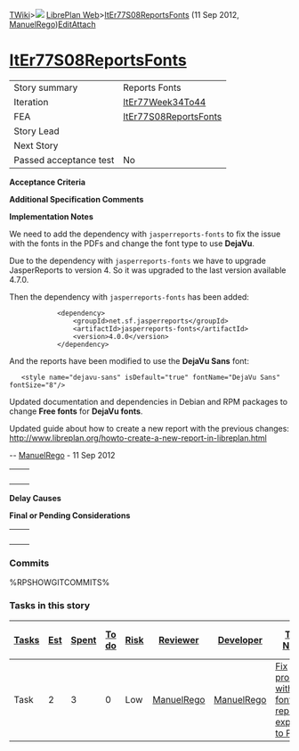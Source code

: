 [TWiki](/twiki/Main/WebHome)&gt;![](/twiki/TWiki/TWikiDocGraphics/web-bg-small.gif) [LibrePlan Web](/twiki/LibrePlan/WebHome)&gt;[ItEr77S08ReportsFonts](http://wiki.libreplan-enterprise.com/twiki/LibrePlan/ItEr77S08ReportsFonts "Topic revision: 2 (11 Sep 2012 - 08:49:58)") (11 Sep 2012, [ManuelRego](/twiki/Main/ManuelRego))[Edit](http://wiki.libreplan-enterprise.com/twiki/bin/edit/LibrePlan/ItEr77S08ReportsFonts?t=1520337946 "Edit this topic text")[Attach](/twiki/bin/attach/LibrePlan/ItEr77S08ReportsFonts "Attach an image or document to this topic")

 [ItEr77S08ReportsFonts](/twiki/LibrePlan/ItEr77S08ReportsFonts)
=================================================================================================================



|                        |                                                                          |
|------------------------|--------------------------------------------------------------------------|
| Story summary          | Reports Fonts                                                            |
| Iteration              | [ItEr77Week34To44](/twiki/LibrePlan/ItEr77Week34To44)           |
| FEA                    | [ItEr77S08ReportsFonts](/twiki/LibrePlan/ItEr77S08ReportsFonts) |
| Story Lead             |                                                                          |
| Next Story             |                                                                          |
| Passed acceptance test | No                                                                       |

**Acceptance Criteria**

**Additional Specification Comments**

**Implementation Notes**

We need to add the dependency with `jasperreports-fonts` to fix the issue with the fonts in the PDFs and change the font type to use **DejaVu**.

Due to the dependency with `jasperreports-fonts` we have to upgrade JasperReports to version 4. So it was upgraded to the last version available 4.7.0.

Then the dependency with `jasperreports-fonts` has been added:

                <dependency>
                    <groupId>net.sf.jasperreports</groupId>
                    <artifactId>jasperreports-fonts</artifactId>
                    <version>4.0.0</version>
                </dependency>

And the reports have been modified to use the **DejaVu Sans** font:

       <style name="dejavu-sans" isDefault="true" fontName="DejaVu Sans" fontSize="8"/>

Updated documentation and dependencies in Debian and RPM packages to change **Free fonts** for **DejaVu fonts**.

Updated guide about how to create a new report with the previous changes: <http://www.libreplan.org/howto-create-a-new-report-in-libreplan.html>

-- [ManuelRego](/twiki/Main/ManuelRego) - 11 Sep 2012

|     |     |
|-----|-----|
|     |     |

**Delay Causes**

**Final or Pending Considerations**

|     |     |
|-----|-----|
|     |     |

###  Commits

%RPSHOWGITCOMMITS%

###  Tasks in this story



| [Tasks](http://wiki.libreplan-enterprise.com/twiki/LibrePlan/ItEr77S08ReportsFonts?sortcol=0;table=2;up=0#sorted_table "Sort by this column") | [Est](http://wiki.libreplan-enterprise.com/twiki/LibrePlan/ItEr77S08ReportsFonts?sortcol=1;table=2;up=0#sorted_table "Sort by this column") | [Spent](http://wiki.libreplan-enterprise.com/twiki/LibrePlan/ItEr77S08ReportsFonts?sortcol=2;table=2;up=0#sorted_table "Sort by this column") | [To do](http://wiki.libreplan-enterprise.com/twiki/LibrePlan/ItEr77S08ReportsFonts?sortcol=3;table=2;up=0#sorted_table "Sort by this column") | [Risk](http://wiki.libreplan-enterprise.com/twiki/LibrePlan/ItEr77S08ReportsFonts?sortcol=4;table=2;up=0#sorted_table "Sort by this column") | [Reviewer](http://wiki.libreplan-enterprise.com/twiki/LibrePlan/ItEr77S08ReportsFonts?sortcol=5;table=2;up=0#sorted_table "Sort by this column") | [Developer](http://wiki.libreplan-enterprise.com/twiki/LibrePlan/ItEr77S08ReportsFonts?sortcol=6;table=2;up=0#sorted_table "Sort by this column") | [Task Name](http://wiki.libreplan-enterprise.com/twiki/LibrePlan/ItEr77S08ReportsFonts?sortcol=7;table=2;up=0#sorted_table "Sort by this column") | [Start Date](http://wiki.libreplan-enterprise.com/twiki/LibrePlan/ItEr77S08ReportsFonts?sortcol=8;table=2;up=0#sorted_table "Sort by this column") | [Est End Date](http://wiki.libreplan-enterprise.com/twiki/LibrePlan/ItEr77S08ReportsFonts?sortcol=9;table=2;up=0#sorted_table "Sort by this column") | [End Date](http://wiki.libreplan-enterprise.com/twiki/LibrePlan/ItEr77S08ReportsFonts?sortcol=10;table=2;up=0#sorted_table "Sort by this column") |
|--------------------------------------------------------------------------------------------------------------------------------------------------------|------------------------------------------------------------------------------------------------------------------------------------------------------|--------------------------------------------------------------------------------------------------------------------------------------------------------|--------------------------------------------------------------------------------------------------------------------------------------------------------|-------------------------------------------------------------------------------------------------------------------------------------------------------|-----------------------------------------------------------------------------------------------------------------------------------------------------------|------------------------------------------------------------------------------------------------------------------------------------------------------------|------------------------------------------------------------------------------------------------------------------------------------------------------------|-------------------------------------------------------------------------------------------------------------------------------------------------------------|---------------------------------------------------------------------------------------------------------------------------------------------------------------|------------------------------------------------------------------------------------------------------------------------------------------------------------|
| Task                                                                                                                                                   | 2                                                                                                                                                    | 3                                                                                                                                                      | 0                                                                                                                                                      | Low                                                                                                                                                   | [ManuelRego](/twiki/Main/ManuelRego)                                                                                                             | [ManuelRego](/twiki/Main/ManuelRego)                                                                                                              | [Fix problem with fonts in reports exporting to PDF](/twiki/LibrePlan/AnA22S01ReportsFonts#TasK1)                                                 |                                                                                                                                                             |                                                                                                                                                               |                                                                                                                                                            |


